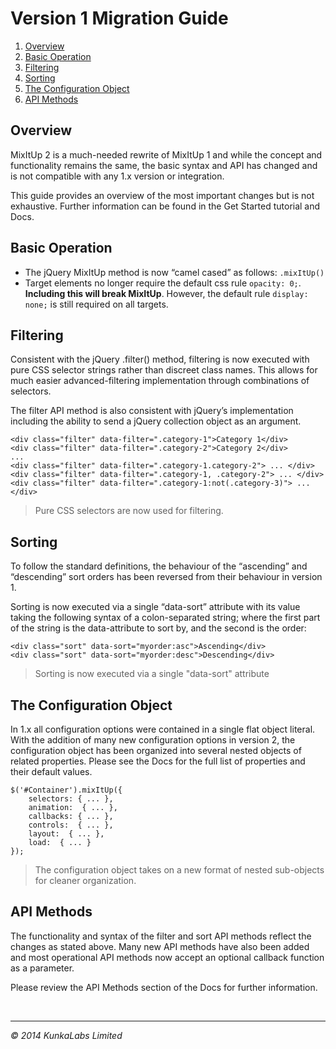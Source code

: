 Version 1 Migration Guide
=========

1. [Overview](#overview)
1. [Basic Operation](#basic-operation)
1. [Filtering](#filtering)
1. [Sorting](#sorting)
1. [The Configuration Object](#the-configuration-object)
1. [API Methods](#api-methods)

## Overview

MixItUp 2 is a much-needed rewrite of MixItUp 1 and while the concept and functionality remains the same, the basic syntax and API has changed and is not compatible with any 1.x version or integration.

This guide provides an overview of the most important changes but is not exhaustive. Further information can be found in the Get Started tutorial and Docs.

## Basic Operation

- The jQuery MixItUp method is now “camel cased” as follows: `.mixItUp()`
- Target elements no longer require the default css rule `opacity: 0;`. **Including this will break MixItUp**. However, the default rule `display: none;` is still required on all targets.

## Filtering

Consistent with the jQuery .filter() method, filtering is now executed with pure CSS selector strings rather than discreet class names. This allows for much easier advanced-filtering implementation through combinations of selectors.

The filter API method is also consistent with jQuery’s implementation including the ability to send a jQuery collection object as an argument.

```
<div class="filter" data-filter=".category-1">Category 1</div>
<div class="filter" data-filter=".category-2">Category 2</div>
...
<div class="filter" data-filter=".category-1.category-2"> ... </div>
<div class="filter" data-filter=".category-1, .category-2"> ... </div>
<div class="filter" data-filter=".category-1:not(.category-3)"> ...</div>
```
> Pure CSS selectors are now used for filtering.

## Sorting

To follow the standard definitions, the behaviour of the “ascending” and “descending” sort orders has been reversed from their behaviour in version 1.

Sorting is now executed via a single “data-sort” attribute with its value taking the following syntax of a colon-separated string; where the first part of the string is the data-attribute to sort by, and the second is the order:

```
<div class="sort" data-sort="myorder:asc">Ascending</div>
<div class="sort" data-sort="myorder:desc">Descending</div>
```
> Sorting is now executed via a single "data-sort" attribute

## The Configuration Object

In 1.x all configuration options were contained in a single flat object literal. With the addition of many new configuration options in version 2, the configuration object has been organized into several nested objects of related properties. Please see the Docs for the full list of properties and  their default values.

```
$('#Container').mixItUp({
	selectors: { ... },
	animation:  { ... },
	callbacks: { ... },
	controls:  { ... },
	layout:  { ... },
	load:  { ... }
});
```
> The configuration object takes on a new format of nested sub-objects for cleaner organization.

## API Methods

The functionality and syntax of the filter and sort API methods reflect the changes as stated above. Many new API methods have also been added and most operational API methods now accept an optional callback function as a parameter.

Please review the API Methods section of the Docs for further information.

<br/>

-------
*&copy; 2014 KunkaLabs Limited*